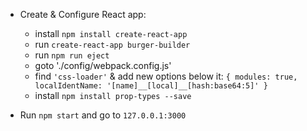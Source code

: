 
* Create & Configure React app:
    * install ``` npm install create-react-app ```
    * run ``` create-react-app burger-builder ```
    * run ``` npm run eject ```
    * goto './config/webpack.config.js'
    * find ``` 'css-loader' ``` & add new options below it: 
        ``` { modules: true, localIdentName: '[name]__[local]__[hash:base64:5]' } ``` 
    * install ``` npm install prop-types --save ```

* Run ``` npm start ``` and go to ``` 127.0.0.1:3000 ```
